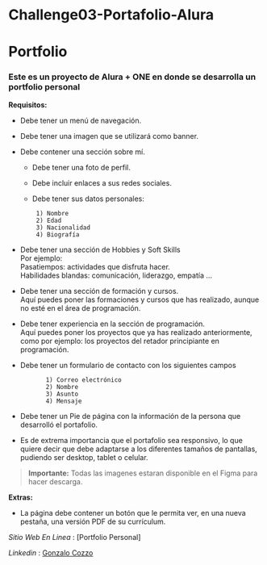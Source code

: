 ﻿# Challenge03-Portafolio-Alura

# Portfolio

### Este es un proyecto de Alura + ONE en donde se desarrolla un portfolio personal

**Requisitos:**

-   Debe tener un menú de navegación.
-   Debe tener una imagen que se utilizará como banner.
-   Debe contener una sección sobre mí.
    
    -   Debe tener una foto de perfil.
    -   Debe incluir enlaces a sus redes sociales.
    -   Debe tener sus datos personales:
        
        ```
         1) Nombre
         2) Edad
         3) Nacionalidad
         4) Biografía
        ```
        
-   Debe tener una sección de Hobbies y Soft Skills  
    Por ejemplo:  
    Pasatiempos: actividades que disfruta hacer.  
    Habilidades blandas: comunicación, liderazgo, empatía …
    
-   Debe tener una sección de formación y cursos.  
    Aquí puedes poner las formaciones y cursos que has realizado, aunque no esté en el área de programación.
-   Debe tener experiencia en la sección de programación.  
    Aquí puedes poner los proyectos que ya has realizado anteriormente, como por ejemplo: los proyectos del retador principiante en programación.
-   Debe tener un formulario de contacto con los siguientes campos
    
    ```
           1) Correo electrónico
           2) Nombre
           3) Asunto
           4) Mensaje
    ```
    
-   Debe tener un Pie de página con la información de la persona que desarrolló el portafolio.
-   Es de extrema importancia que el portafolio sea responsivo, lo que quiere decir que debe adaptarse a los diferentes tamaños de pantallas, pudiendo ser desktop, tablet o celular.

> **Importante:** Todas las imagenes estaran disponible en el Figma para hacer descarga.

**Extras:**  
- La página debe contener un botón que le permita ver, en una nueva pestaña, una versión PDF de su currículum.

*Sitio Web En Linea* : [Portfolio Personal]

*Linkedin* : [Gonzalo Cozzo](https://www.linkedin.com/in/gonzalo-cozzo-04158120b/)
